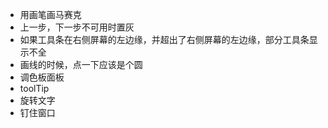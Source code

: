 ﻿- 用画笔画马赛克
- 上一步，下一步不可用时置灰
- 如果工具条在右侧屏幕的左边缘，并超出了右侧屏幕的左边缘，部分工具条显示不全
- 画线的时候，点一下应该是个圆
- 调色板面板
- toolTip
- 旋转文字
- 钉住窗口